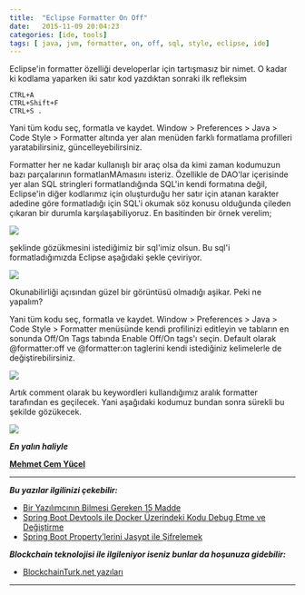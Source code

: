 ```yaml
---
title:  "Eclipse Formatter On Off"
date:   2015-11-09 20:04:23
categories: [ide, tools]
tags: [ java, jvm, formatter, on, off, sql, style, eclipse, ide]
---
```


Eclipse'in formatter özelliği developerlar için tartışmasız bir nimet. O kadar ki kodlama yaparken iki satır kod yazdıktan sonraki ilk refleksim  
  
	CTRL+A  
	CTRL+Shift+F  
	CTRL+S .  
  
Yani tüm kodu seç, formatla ve kaydet. Window > Preferences > Java > Code Style > Formatter altında yer alan menüden farklı formatlama profilleri yaratabilirsiniz, güncelleyebilirsiniz.  
  
Formatter her ne kadar kullanışlı bir araç olsa da kimi zaman kodumuzun bazı parçalarının formatlanMAmasını isteriz. Özellikle de DAO'lar içerisinde yer alan SQL stringleri formatlandığında SQL'in kendi formatına değil, Eclipse'in diğer kodlarımız için oluşturduğu her satır için atanan karakter adedine göre formatladığı için SQL'i okumak söz konusu olduğunda çileden çıkaran bir durumla karşılaşabiliyoruz. En basitinden bir örnek verelim;    

[![](http://2.bp.blogspot.com/-PSupSxj9ua4/VkBYCfI1yEI/AAAAAAAAAkk/ZShg-uWRhoM/s1600/1.JPG)](http://2.bp.blogspot.com/-PSupSxj9ua4/VkBYCfI1yEI/AAAAAAAAAkk/ZShg-uWRhoM/s1600/1.JPG)

  
şeklinde gözükmesini istediğimiz bir sql'imiz olsun. Bu sql'i formatladığımızda Eclipse aşağıdaki şekle çeviriyor.  
  

[![](http://3.bp.blogspot.com/-qivmp24uKBQ/VkBYkJbE74I/AAAAAAAAAk0/4lMgYqyv1Yo/s640/2.JPG)](http://3.bp.blogspot.com/-qivmp24uKBQ/VkBYkJbE74I/AAAAAAAAAk0/4lMgYqyv1Yo/s1600/2.JPG)

  
Okunabilirliği açısından güzel bir görüntüsü olmadığı aşikar. Peki ne yapalım?  
  
Yani tüm kodu seç, formatla ve kaydet. Window > Preferences > Java > Code Style > Formatter menüsünde kendi profilinizi editleyin ve tabların en sonunda Off/On Tags tabında Enable Off/On tags'ı seçin. Default olarak @formatter:off ve @formatter:on taglerini kendi istediğiniz kelimelerle de değiştirebilirsiniz.  
  

[![](http://4.bp.blogspot.com/-PD43nbZbi8g/VkBZM8OxIqI/AAAAAAAAAk8/L2wj-9Sh55w/s640/3.JPG)](http://4.bp.blogspot.com/-PD43nbZbi8g/VkBZM8OxIqI/AAAAAAAAAk8/L2wj-9Sh55w/s1600/3.JPG)

  
Artık comment olarak bu keywordleri kullandığımız aralık formatter tarafından es geçilecek. Yani aşağıdaki kodumuz bundan sonra sürekli bu şekilde gözükecek.  
  

[![](http://1.bp.blogspot.com/-DHintpZuZQA/VkBZmiBG84I/AAAAAAAAAlE/EBHhoRCqF4A/s1600/4.JPG)](http://1.bp.blogspot.com/-DHintpZuZQA/VkBZmiBG84I/AAAAAAAAAlE/EBHhoRCqF4A/s1600/4.JPG)

***En yalın haliyle***

[**Mehmet Cem Yücel**](https://www.mehmetcemyucel.com)

---

**_Bu yazılar ilgilinizi çekebilir:_**

 - [Bir Yazılımcının Bilmesi Gereken 15 Madde](https://www.mehmetcemyucel.com/2019/bir-yazilimcinin-bilmesi-gereken-15-madde/)
 - [Spring Boot Devtools ile Docker Üzerindeki Kodu Debug Etme ve Değiştirme](https://www.mehmetcemyucel.com/2019/spring-boot-devtools-ile-docker-uzerindeki-kodu-debug-etme-ve-degistirme/)
 - [Spring Boot Property’lerini Jasypt ile Şifrelemek](https://www.mehmetcemyucel.com/2019/spring-boot-propertylerini-jasypt-ile-sifrelemek/)

**_Blockchain teknolojisi ile ilgileniyor iseniz bunlar da hoşunuza gidebilir:_**

 - [BlockchainTurk.net yazıları](https://www.mehmetcemyucel.com/categories/#blockchain)

---